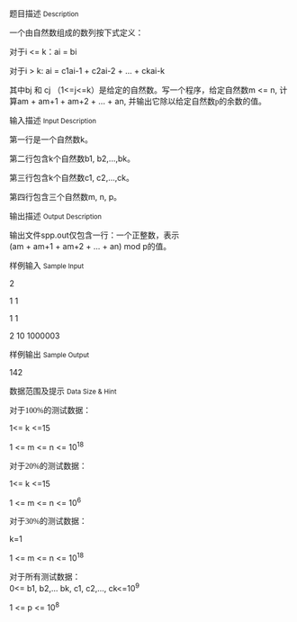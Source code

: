 <div class="panel panel-default">
<div class="area-title">
<span>
题目描述
<small>Description</small>
</span></div>
<div class="panel-body">

<p>一个由自然数组成的数列按下式定义：</p>
<p>对于i &lt;= k：ai = bi </p>
<p>对于i &gt; k: ai = c1ai-1 + c2ai-2 + ... + ckai-k</p>
<p>其中bj 和 cj （1&lt;=j&lt;=k）是给定的自然数。写一个程序，给定自然数m &lt;= n, <span style="">计算</span>am + am+1 + am+2 + ... + an, <span style="">并输出它除以给定自然数</span><span style="font-family: Verdana;">p</span><span style="">的余数的值。</span> </p>

</div>
</div>

<div class="panel panel-default">
<div class="area-title">
<span>
输入描述
<small>Input Description</small>
</span></div>
<div class="panel-body">
<p>第一行是一个自然数k。</p>
<p>第二行包含k个自然数b1, b2,...,bk。</p>
<p>第三行包含k个自然数c1, c2,...,ck。</p>
<p>第四行包含三个自然数m, n, p。</p>

</div>
</div>
<div  class="panel panel-default">
<div class="area-title">
<span>
输出描述
<small>Output Description</small>
</span></div>
<div class="panel-body">

<p class="p0">输出文件spp.out仅包含一行：一个正整数，表示(am&nbsp;+&nbsp;am+1&nbsp;+&nbsp;am+2&nbsp;+&nbsp;...&nbsp;+&nbsp;an)&nbsp;mod&nbsp;p的值。</p>

</div>
</div>


<div class="panel panel-default">
<div class="area-title">
<span>
样例输入
<small>Sample Input</small>
</span></div>
<div class="panel-body">
<p>2</p>
<p>1 1</p>
<p>1 1</p>
<p>2 10 1000003</p>

</div>
</div>

<div class="panel panel-default">
<div class="area-title">
<span>
样例输出
<small>Sample Output</small>
</span></div>
<div class="panel-body">
<p>142</p>

</div>
</div>

<div class="panel panel-default">
<div class="area-title">
<span>
数据范围及提示
<small>Data Size & Hint</small>
</span></div>
<div class="panel-body">
<div>
<p>对于<span style="font-family: Verdana;">100%</span><span style="">的测试数据：</span></p>
<p>1&lt;= k &lt;=15</p>
<p>1 &lt;= m &lt;= n &lt;= 10<sup>18</sup></p>
<p>对于<span style="font-family: Verdana;">20%</span><span style="">的测试数据：</span></p>
<p>1&lt;= k &lt;=15</p>
<p>1 &lt;= m &lt;= n &lt;= 10<sup>6</sup></p>
<p>对于<span style="font-family: Verdana;">30%</span><span style="">的测试数据：</span></p>
<p>k=1</p>
<p>1 &lt;= m &lt;= n &lt;= 10<sup>18</sup></p>
<p>对于所有测试数据：<br>0&lt;= b1, b2,... bk, c1, c2,..., ck&lt;=10<sup>9</sup></p>
<p>1 &lt;= p &lt;= 10<sup>8</sup></p>
</div>
</div>
</div>